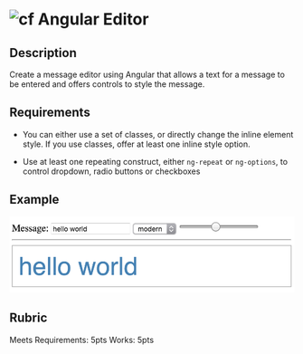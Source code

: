 ![cf](http://i.imgur.com/7v5ASc8.png) Angular Editor
====

## Description

Create a message editor using Angular that allows a text for a message to be entered and offers controls to style the message.

## Requirements

* You can either use a set of classes, or directly change the inline element style. If you use classes, offer at
least one inline style option.

* Use at least one repeating construct, either `ng-repeat` or `ng-options`, to control dropdown, radio buttons or checkboxes

## Example

![example](example.png)

## Rubric

Meets Requirements: 5pts
Works: 5pts
